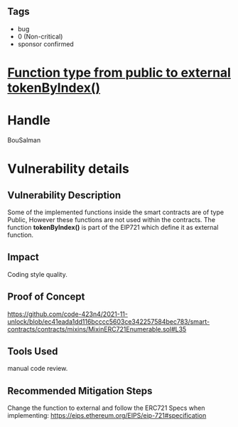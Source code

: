 ## Tags

- bug
- 0 (Non-critical)
- sponsor confirmed

# [Function type from public to external tokenByIndex()](https://github.com/code-423n4/2021-11-unlock-findings/issues/76) 

# Handle

BouSalman


# Vulnerability details

## Vulnerability Description
Some of the implemented functions inside the smart contracts are of type Public, However these functions are not used within the contracts. The function **tokenByIndex()** is part of the EIP721 which define it as external function.

## Impact
Coding style quality.

## Proof of Concept
https://github.com/code-423n4/2021-11-unlock/blob/ec41eada1dd116bcccc5603ce342257584bec783/smart-contracts/contracts/mixins/MixinERC721Enumerable.sol#L35

## Tools Used
manual code review.

## Recommended Mitigation Steps
Change the function to external and follow the ERC721 Specs when implementing: https://eips.ethereum.org/EIPS/eip-721#specification

